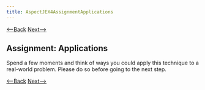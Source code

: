 ```yaml
---
title: AspectJEX4AssignmentApplications
---
```

[<--Back](AspectJEX4ApplyYourself) [Next-->](AspectJEX4ApplicationsOfIntroductions)

## Assignment: Applications
Spend a few moments and think of ways you could apply this technique to a real-world problem. Please do so before going to the next step.

[<--Back](AspectJEX4ApplyYourself) [Next-->](AspectJEX4ApplicationsOfIntroductions)
